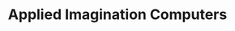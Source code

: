 ---
title: "Applied Imagination Computers"
url: /bowling-green/applied-imagination-computers/
shop: Computer
---